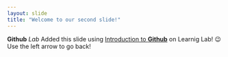 ```yaml
---
layout: slide
title: "Welcome to our second slide!"
---
```

**Github** _Lab_
Added this slide using [Introduction to **Github**](https://lab.github.com/githubtraining/introduction-to-github) on Learnig Lab! :wink:
Use the left arrow to go back!
